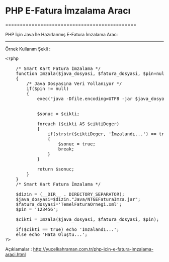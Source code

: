 # PHP E-Fatura İmzalama Aracı
=============================================

PHP İçin Java İle Hazırlanmış E-Fatura İmzalama Aracı

---------------------------------------------

Örnek Kullanım Şekli : 

<pre>&lt;?php 

	/* Smart Kart Fatura İmzalama */
	function Imzala($java_dosyasi, $fatura_dosyasi, $pin=null, $seriImza=false, $dosyayaKaydet=true)
	{
		/* Java Dosyasına Veri Yollanıyor */
		if($pin != null)
		{	
			exec("java -Dfile.encoding=UTF8 -jar $java_dosyasi {$fatura_dosyasi,$pin,$seriImza,$dosyayaKaydet} 2>&1", $cikti);
			
			
			$sonuc = $cikti;
			
			foreach ($cikti AS $ciktiDeger)
			{
				if(strstr($ciktiDeger, 'İmzalandı...') == true)
				{
					$sonuc = true;
					break;
				}
			}
			
			return $sonuc;
		}
	}
	/* Smart Kart Fatura İmzalama */

	$dizin = (__DIR__ . DIRECTORY_SEPARATOR);
	$java_dosyasi=$dizin."Java/NTGEFaturaImza.jar";
	$fatura_dosyasi='TemelFaturaOrnegi.xml';
 	$pin = '123456';

	$cikti = Imzala($java_dosyasi, $fatura_dosyasi, $pin);

	if($cikti == true) echo 'İmzalandı...';
	else echo 'Hata Oluştu...';
?&gt;
</pre>

Açıklamalar : http://yucelkahraman.com.tr/php-icin-e-fatura-imzalama-araci.html
